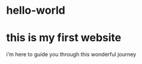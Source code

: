 # hello-world


<html>
  
  <head>
  <title>
    first website 
  </title>
   <style>
  body {
  background_color:green;
  text_align:center; 
 
  </style>
  </head>
  
  <body>
  <h1>this is my first website</h1>
  <p>i'm here to guide you through this wonderful journey</p>
  
  </body>

  
  </html>
    
